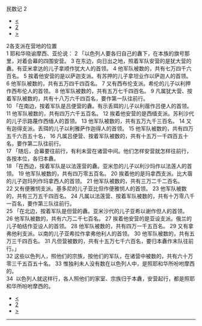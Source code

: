 ﻿





 民数记 2




* [<](bible/NUM01.md)
* [2](bible/NUM.md)
* [>](bible/NUM03.md)



 
2各支派在营地的位置  
1 耶和华晓谕摩西、亚伦说： 
2 「以色列人要各归自己的纛下，在本族的旗号那里，对着会幕的四围安营。 
3 在东边，向日出之地，照着军队安营的是犹大营的纛。有亚米拿达的儿子拿顺作犹大人的首领。 
4 他军队被数的，共有七万四千六百名。 
5 挨着他安营的是以萨迦支派。有苏押的儿子拿坦业作以萨迦人的首领。 
6 他军队被数的，共有五万四千四百名。 
7 又有西布伦支派。希伦的儿子以利押作西布伦人的首领。 
8 他军队被数的，共有五万七千四百名。 
9 凡属犹大营、按着军队被数的，共有十八万六千四百名，要作第一队往前行。  
10 「在南边，按着军队是吕便营的纛。有示丢珥的儿子以利蓿作吕便人的首领。 
11 他军队被数的，共有四万六千五百名。 
12 挨着他安营的是西缅支派。苏利沙代的儿子示路蔑作西缅人的首领。 
13 他军队被数的，共有五万九千三百名。 
14 又有迦得支派。丢珥的儿子以利雅萨作迦得人的首领。 
15 他军队被数的，共有四万五千六百五十名， 
16 凡属吕便营、按着军队被数的，共有十五万一千四百五十名，要作第二队往前行。  
17 「随后，会幕要往前行，有利未营在诸营中间。他们怎样安营就怎样往前行，各按本位，各归本纛。  
18 「在西边，按着军队是以法莲营的纛。亚米忽的儿子以利沙玛作以法莲人的首领。 
19 他军队被数的，共有四万零五百名。 
20 挨着他的是玛拿西支派。比大蓿的儿子迦玛列作玛拿西人的首领。 
21 他军队被数的，共有三万二千二百名。 
22 又有便雅悯支派。基多尼的儿子亚比但作便雅悯人的首领。 
23 他军队被数的，共有三万五千四百名。 
24 凡属以法莲营、按着军队被数的，共有十万零八千一百名，要作第三队往前行。  
25 「在北边，按着军队是但营的纛。亚米沙代的儿子亚希以谢作但人的首领。 
26 他军队被数的，共有六万二千七百名。 
27 挨着他安营的是亚设支派。俄兰的儿子帕结作亚设人的首领。 
28 他军队被数的，共有四万一千五百名。 
29 又有拿弗他利支派。以南的儿子亚希拉作拿弗他利人的首领。 
30 他军队被数的，共有五万三千四百名。 
31 凡但营被数的，共有十五万七千六百名，要归本纛作末队往前行。」  
32 这些以色列人，照他们的宗族，按他们的军队，在诸营中被数的，共有六十万零三千五百五十名。 
33 惟独利未人没有数在以色列人中，是照耶和华所吩咐摩西的。  
34  以色列人就这样行，各人照他们的家室、宗族归于本纛，安营起行，都是照耶和华所吩咐摩西的。 
* [<](bible/NUM01.md)
* [2](bible/NUM.md)
* [>](bible/NUM03.md)





---









